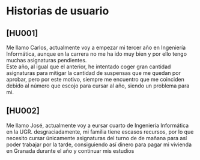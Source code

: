 # Historias de usuario
## [HU001] 
Me llamo Carlos, actualmente voy a empezar mi tercer año en Ingeniería Informática, aunque en la carrera no me ha ido muy bien y por ello tengo muchas asignaturas pendientes.   
Este año, al igual que el anterior, he intentado coger gran cantidad asignaturas para mitigar la  cantidad de suspensas que me quedan por aprobar, pero por este motivo, siempre me encuentro que me coinciden debido al número que escojo para cursar al año, siendo un problema para mi.

## [HU002] 
Me llamo José, actualmente voy a eursar cuarto de Ingeniería Informática en la UGR.   desgraciadamente, mi familia tiene escasos recursos, por lo que necesito cursar únicamente asignaturas del turno de de mañana para así poder trabajar por la tarde, consiguiendo así dinero para pagar mi vivienda en Granada durante el año y continuar mis estudios